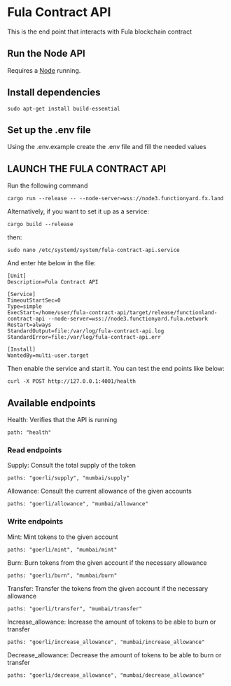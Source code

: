 # Fula Contract API

This is the end point that interacts with Fula blockchain contract

## Run the Node API

Requires a [Node](Node.md) running.

## Install dependencies

	sudo apt-get install build-essential

## Set up the .env file

Using the .env.example create the .env file and fill the needed values

## LAUNCH THE FULA CONTRACT API
	
Run the following command
	
	cargo run --release -- --node-server=wss://node3.functionyard.fx.land

Alternatively, if you want to set it up as a service:

	cargo build --release

then:

	sudo nano /etc/systemd/system/fula-contract-api.service

And enter hte below in the file:

```
[Unit]
Description=Fula Contract API

[Service]
TimeoutStartSec=0
Type=simple
ExecStart=/home/user/fula-contract-api/target/release/functionland-contract-api --node-server=wss://node3.functionyard.fula.network
Restart=always
StandardOutput=file:/var/log/fula-contract-api.log
StandardError=file:/var/log/fula-contract-api.err

[Install]
WantedBy=multi-user.target
```

Then enable the service and start it. You can test the end points like below:

	curl -X POST http://127.0.0.1:4001/health

## Available endpoints

Health: Verifies that the API is running
		
	path: "health"
	
### Read endpoints 
	
Supply: Consult the total supply of the token
	
	paths: "goerli/supply", "mumbai/supply"
		
Allowance: Consult the current allowance of the given accounts
	
	paths: "goerli/allowance", "mumbai/allowance"
	
### Write endpoints 
	
Mint: Mint tokens to the given account
	
	paths: "goerli/mint", "mumbai/mint"
	
Burn: Burn tokens from the given account if the necessary allowance

	paths: "goerli/burn", "mumbai/burn"
	
Transfer: Transfer the tokens from the given account if the necessary allowance

	paths: "goerli/transfer", "mumbai/transfer"
	
Increase_allowance: Increase the amount of tokens to be able to burn or transfer

	paths: "goerli/increase_allowance", "mumbai/increase_allowance"
	
Decrease_allowance: Decrease the amount of tokens to be able to burn or transfer

	paths: "goerli/decrease_allowance", "mumbai/decrease_allowance"
